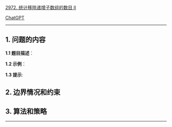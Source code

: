 [2972. 统计移除递增子数组的数目 II](https://leetcode.cn/problems/count-the-number-of-incremovable-subarrays-ii)

[ChatGPT](chat.openai.com)

---

## 1. 问题的内容
**1.1 题目描述**：

**1.2 示例**：

**1.3 提示**:

## 2. 边界情况和约束


## 3. 算法和策略

---

